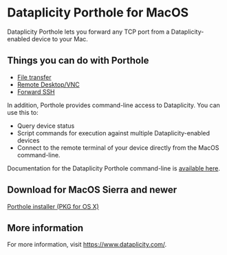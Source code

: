 # Dataplicity Porthole for MacOS
Dataplicity Porthole lets you forward any TCP port from a Dataplicity-enabled device to your Mac.  

## Things you can do with Porthole
- [File transfer](http://docs.dataplicity.com/docs/file-transfer-via-porthole)
- [Remote Desktop/VNC](http://docs.dataplicity.com/docs/remote-desktop-via-porthole)
- [Forward SSH](http://docs.dataplicity.com/docs/redirect-tcp-ports-over-the-internet)

In addition, Porthole provides command-line access to Dataplicity.  You can use this to:
- Query device status
- Script commands for execution against multiple Dataplicity-enabled devices
- Connect to the remote terminal of your device directly from the MacOS command-line.

Documentation for the Dataplicity Porthole command-line is [available here](http://docs.dataplicity.com/docs/command-line-interface).

## Download for MacOS Sierra and newer

[Porthole installer (PKG for OS X)](https://github.com/wildfoundry/dataplicity-porthole-releases-osx/releases/download/1.15/DataplicityPortholeSetup.pkg)

## More information
For more information, visit https://www.dataplicity.com/.
